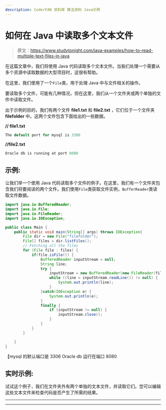 ```yaml
---
description: CoderFAN 资料库 算法资料 Java示例
---
```


# 如何在 Java 中读取多个文本文件

> 原文：<https://www.studytonight.com/java-examples/how-to-read-multiple-text-files-in-java>

在这篇文章中，我们将使用 Java 代码读取多个文本文件。当我们处理一个需要从多个资源中读取数据的大型项目时，这很有帮助。

在这里，我们使用了一个`File`类，用于处理 Java 中与文件相关的操作。

要读取多个文件，可能有几种情况，但在这里，我们从一个文件夹或两个单独的文件中读取文件。

出于示例的目的，我们有两个文件 **file1.txt** 和 **file2.txt** ，它们位于一个文件夹 **filefolder** 中。这两个文件包含下面给出的一些数据。

**// file1.txt**

```java
The default port for mysql is 3306 
```

**//file2.txt**

```java
Oracle db is running at port 8080
```

## 示例:

让我们举一个使用 Java 代码读取多个文件的例子。在这里，我们有一个文件夹包含我们将要阅读的两个文件。我们使用`File`类获取文件实例，`BufferReader`类读取文件数据。

```java
import java.io.BufferedReader;
import java.io.File;
import java.io.FileReader;
import java.io.IOException;

public class Main {
	public static void main(String[] args) throws IOException{  
        File dir = new File("filefolder");
        File[] files = dir.listFiles();
        // Fetching all the files
        for (File file : files) {
            if(file.isFile()) {
                BufferedReader inputStream = null;
                String line;
                try {
                    inputStream = new BufferedReader(new FileReader(file));
                    while ((line = inputStream.readLine()) != null) {
                        System.out.println(line);
                    }
                }catch(IOException e) {
                	System.out.println(e);
                }
                finally {
                    if (inputStream != null) {
                        inputStream.close();
                    }
                }
            }
        }

	}
}
```

【mysql 的默认端口是 3306
Oracle db 运行在端口 8080

## 实时示例:

试试这个例子，我们在文件夹外有两个单独的文本文件，并读取它们。您可以编辑这些文本文件来检查代码是否产生了所需的结果。

* * *

* * *